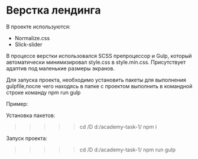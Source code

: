# Верстка лендинга

В проекте используются:
- Normalize.css
- Slick-slider

В процессе верстки использовался SCSS препроцессор и Gulp, который автоматически минимизировал style.css в style.min.css. Присутствует адаптив под маленькие размеры экранов.

Для запуска проекта, необходимо установить пакеты для выполнения gulpfile,после чего находясь в папке с проектом выполнить в командной строке команду npm run gulp

Пример:

Установка пакетов:
>>>>> cd /D d:/academy-task-1/
>>>>> npm i

Запуск проекта:
>>>>> cd /D d:/academy-task-1/
>>>>> npm run gulp





